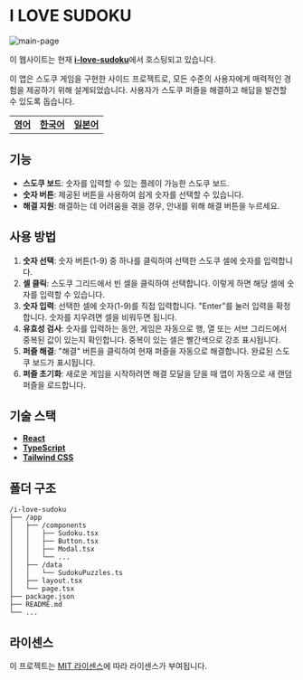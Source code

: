 # I LOVE SUDOKU

![main-page](https://i.imgur.com/izazpAU.png)

이 웹사이트는 현재 [**i-love-sudoku**](http://i-love-sudoku.vercel.app)에서 호스팅되고 있습니다.

이 앱은 스도쿠 게임을 구현한 사이드 프로젝트로, 모든 수준의 사용자에게 매력적인 경험을 제공하기 위해 설계되었습니다. 사용자가 스도쿠 퍼즐을 해결하고 해답을 발견할 수 있도록 돕습니다.

|   |   |   |
|---|---|---|
|[**영어**](/README.md)|[**한국어**](/docs/README_ko.md)|[**일본어**](/docs/README_jp.md)|

## 기능
- **스도쿠 보드**: 숫자를 입력할 수 있는 플레이 가능한 스도쿠 보드.
- **숫자 버튼**: 제공된 버튼을 사용하여 쉽게 숫자를 선택할 수 있습니다.
- **해결 지원**: 해결하는 데 어려움을 겪을 경우, 안내를 위해 해결 버튼을 누르세요.

## 사용 방법
1. **숫자 선택**: 숫자 버튼(1-9) 중 하나를 클릭하여 선택한 스도쿠 셀에 숫자를 입력합니다.
2. **셀 클릭**: 스도쿠 그리드에서 빈 셀을 클릭하여 선택합니다. 이렇게 하면 해당 셀에 숫자를 입력할 수 있습니다.
3. **숫자 입력**: 선택한 셀에 숫자(1-9)를 직접 입력합니다. "Enter"를 눌러 입력을 확정합니다. 숫자를 지우려면 셀을 비워두면 됩니다.
4. **유효성 검사**: 숫자를 입력하는 동안, 게임은 자동으로 행, 열 또는 서브 그리드에서 중복된 값이 있는지 확인합니다. 중복이 있는 셀은 빨간색으로 강조 표시됩니다.
5. **퍼즐 해결**: "해결" 버튼을 클릭하여 현재 퍼즐을 자동으로 해결합니다. 완료된 스도쿠 보드가 표시됩니다.
6. **퍼즐 초기화**: 새로운 게임을 시작하려면 해결 모달을 닫을 때 앱이 자동으로 새 랜덤 퍼즐을 로드합니다.

## 기술 스택
- [**React**](https://react.dev/)
- [**TypeScript**](https://www.typescriptlang.org/)
- [**Tailwind CSS**](https://tailwindcss.com/)

## 폴더 구조
```
/i-love-sudoku
├── /app
│   ├── /components
│   │   ├── Sudoku.tsx
│   │   ├── Button.tsx
│   │   ├── Modal.tsx
│   │   └── ...
│   ├── /data
│   │   └── SudokuPuzzles.ts
│   ├── layout.tsx
│   └── page.tsx
├── package.json
├── README.md
└── ...
```

## 라이센스
이 프로젝트는 [MIT 라이센스](https://mit-license.org/)에 따라 라이센스가 부여됩니다.